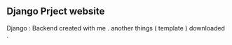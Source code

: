 ## Django Prject website 
Django : Backend created with me . another things ( template ) downloaded . 
